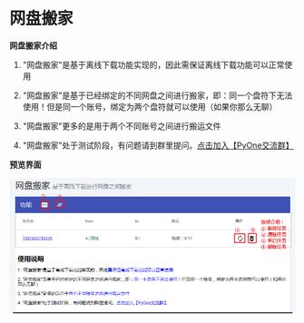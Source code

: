 # 网盘搬家

**网盘搬家介绍**

1. "网盘搬家"是基于离线下载功能实现的，因此需保证离线下载功能可以正常使用

2. "网盘搬家"是基于已经绑定的不同网盘之间进行搬家，即：同一个盘符下无法使用！但是同一个账号，绑定为两个盘符就可以使用（如果你那么无聊）

3. "网盘搬家"更多的是用于两个不同账号之间进行搬运文件

4. "网盘搬家"处于测试阶段，有问题请到群里提问。[点击加入【PyOne交流群】](https://jq.qq.com/?_wv=1027&k=5iEq8F0)

**预览界面**

![](../../.gitbook/assets/an-niu-jie-shao.png)

